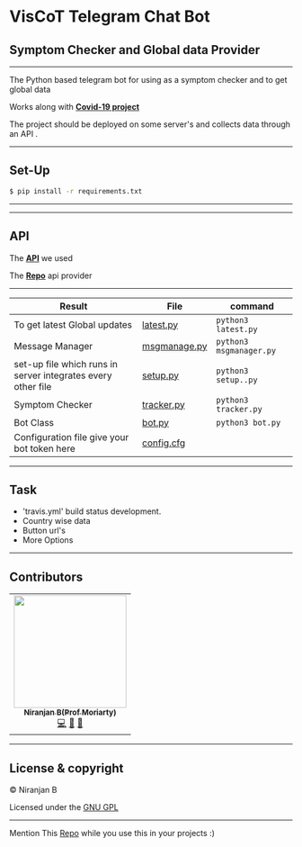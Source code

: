 # VisCoT Telegram Chat Bot 

Symptom Checker and Global data Provider
---
___
The Python based telegram bot for using as a symptom checker and to get global data

Works along with __[Covid-19 project](https://github.com/Niranjanprof/Covid-19-Tracker)__


The project should be deployed on some server's and collects data through an API .

---

## Set-Up

```bash
$ pip install -r requirements.txt
```
---
---

## API

The **[API](https://coronavirus-tracker-api.herokuapp.com/v2/locations)** we used

The **[Repo](https://github.com/ExpDev07/coronavirus-tracker-api)** api provider

---


| Result | File | command|
|--------|------|--------|
|To get latest Global updates |      [latest.py](Covidbot/latest.py)|``` python3 latest.py ```|
|Message Manager |      [msgmanage.py](Covidbot/msgmanager.py)|``` python3 msgmanager.py ```|
|set-up file which runs in server integrates every other file | [setup.py](Covidbot/setup.py)|``` python3 setup..py ```|
|Symptom Checker | [tracker.py](Covidbot/tracker.py)|``` python3 tracker.py ```|
|Bot Class |      [bot.py](Covidbot/bot.py)|``` python3 bot.py ```|
|Configuration file give your bot token here |      [config.cfg](Covidbot/config.cfg)||


---


## Task

<ul>
  <li>'travis.yml' build status development.</li> 
  <li>Country wise data</li>
  <li>Button url's</li> 
  <li>More Options</li>
</ul>

---

## Contributors


<table>
  <tr>
    <td align="center"><a href="https://github.com/Niranjanprof"><img src="https://avatars1.githubusercontent.com/u/48713926?s=400&u=a473cb9bbbc98506ae6b55ccd2b45cfdc941d517&v=4" width="200px;" alt=""/><br /><sub><b>Niranjan B(Prof Moriarty)</b></sub></a><br /><a href="https://github.com/Niranjanprof/Corvid-19-Tracker/commits?author=Niranjanprof" title="Code">💻</a> <a href="https://github.com/Niranjanprof/Corvid-19-Tracker/commits?author=Niranjanprof" title="Documentation">📖</a> <a href="#maintenance-Niranjanprof" title="Maintenance">🚧</a></td>
  </tr>

</table>

---

## License & copyright

© Niranjan B 

Licensed under the [GNU GPL](LICENSE)

---

Mention This [Repo](https://github.com/Niranjanprof/VisCoT) while you use this in your projects :)
